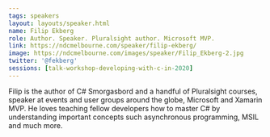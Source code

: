 ```yaml
---
tags: speakers
layout: layouts/speaker.html
name: Filip Ekberg
role: Author. Speaker. Pluralsight author. Microsoft MVP.
link: https://ndcmelbourne.com/speaker/filip-ekberg/
image: https://ndcmelbourne.com/images/speaker/Filip_Ekberg-2.jpg
twitter: '@fekberg'
sessions: [talk-workshop-developing-with-c-in-2020]
---
```

Filip is the author of C# Smorgasbord and a handful of Pluralsight courses, speaker at events and user groups around the globe, Microsoft and Xamarin MVP. He loves teaching fellow developers how to master C# by understanding important concepts such asynchronous programming, MSIL and much more.